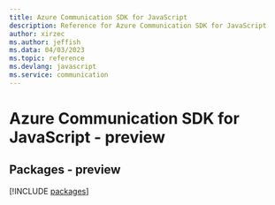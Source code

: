 ```yaml
---
title: Azure Communication SDK for JavaScript
description: Reference for Azure Communication SDK for JavaScript
author: xirzec
ms.author: jeffish
ms.data: 04/03/2023
ms.topic: reference
ms.devlang: javascript
ms.service: communication
---
```

# Azure Communication SDK for JavaScript - preview
## Packages - preview
[!INCLUDE [packages](communication-index.md)]